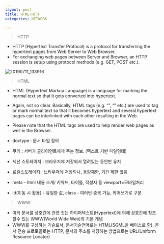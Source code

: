 ```yaml
---
layout: post
title: HTML-HTTP
categories: NETWORK

---
```




> HTTP

* HTTP (Hypertext Transfer Protocol) is a protocol for transferring the hypertext pages from Web Server to Web Browser.
* For exchanging web pages between Server and Browser, an HTTP session is setup using protocol methods (e.g. GET, POST etc.). 

![20190711_133916](https://user-images.githubusercontent.com/47915302/61022561-5e811e00-a3e1-11e9-8313-e68bcfe95d12.png)


> HTML

* HTML (Hypertext Markup Language) is a language for marking the normal text so that it gets converted into hypertext. 
* Again, not so clear. Basically, HTML tags (e.g. “<head>”, “<body>” etc.) are used to tag or mark normal text so that it becomes hypertext and several hypertext pages can be interlinked with each other resulting in the Web. 
* Please note that the HTML tags are used to help render web pages as well in the Browser. 
  

* doctype : 문서 타입 정의
* 쿠키 : 서버가 클라이언트에게 주는 정보. (텍스트 기반 파일형태)
* 세션 스토레이지 : 브라우저에 저장되서 열려있는 동안만 유지
* 로컬스토레이지 : 브라우저에 저장되나, 용량제한, 기간 제한 없음 
* meta - html 내용 소개/ 키워드, 타이틀, 작성자 등 viewport=모바일처리
* id(이동 시 활용) - 유일한 값, class - 여러번 중복 가능, 띄어쓰기로 구분 

> WWW

* 여러 문서를 상호간에 관련 짓는 하이퍼텍스트(Hypertext)에 의해 상호간에 참조할수 있는 WWW(World Wide Web)의 기본 개념
* WWW를 구성하는 기술로서, 문서기술언어로는 HTML(SGML을 베이스로 함), 문서 전송 프로토콜로는 HTTP, 문서의 주소를 저장하는 방법으로는 URL(Uniform Resource Locator)

